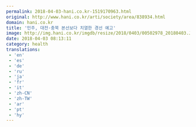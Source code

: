 ```yaml
---
permalink: 2018-04-03-hani.co.kr-1519170963.html
original: http://www.hani.co.kr/arti/society/area/838934.html
domain: hani.co.kr
title: '민주, 대전·충북 본선보다 치열한 경선 예고'
image: http://img.hani.co.kr/imgdb/resize/2018/0403/00502978_20180403.JPG
date: 2018-04-03 08:13:11
category: health
translations: 
 - 'en'
 - 'es'
 - 'de'
 - 'ru'
 - 'ja'
 - 'fr'
 - 'it'
 - 'zh-CN'
 - 'zh-TW'
 - 'ar'
 - 'pt'
 - 'hy'
---
```


